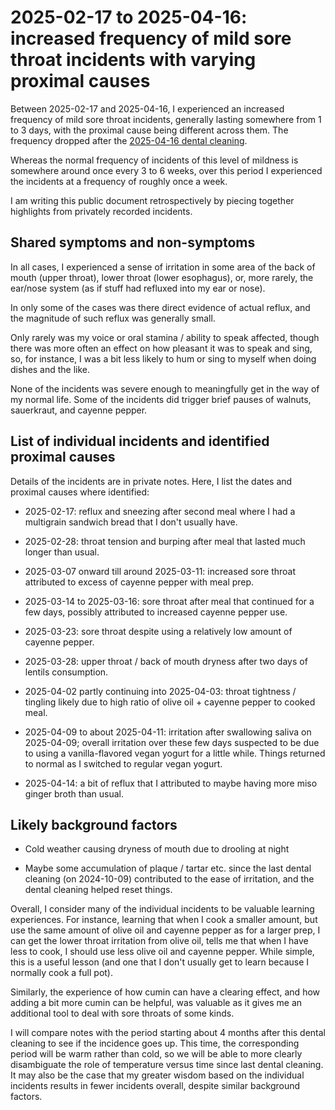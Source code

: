 # 2025-02-17 to 2025-04-16: increased frequency of mild sore throat incidents with varying proximal causes

Between 2025-02-17 and 2025-04-16, I experienced an increased
frequency of mild sore throat incidents, generally lasting somewhere
from 1 to 3 days, with the proximal cause being different across
them. The frequency dropped after the [2025-04-16 dental
cleaning](2025-04-16-dental-cleaning.md).

Whereas the normal frequency of incidents of this level of mildness is
somewhere around once every 3 to 6 weeks, over this period I
experienced the incidents at a frequency of roughly once a week.

I am writing this public document retrospectively by piecing together
highlights from privately recorded incidents.

## Shared symptoms and non-symptoms

In all cases, I experienced a sense of irritation in some area of the
back of mouth (upper throat), lower throat (lower esophagus), or, more
rarely, the ear/nose system (as if stuff had refluxed into my ear or
nose).

In only some of the cases was there direct evidence of actual reflux,
and the magnitude of such reflux was generally small.

Only rarely was my voice or oral stamina / ability to speak affected,
though there was more often an effect on how pleasant it was to speak
and sing, so, for instance, I was a bit less likely to hum or sing to
myself when doing dishes and the like.

None of the incidents was severe enough to meaningfully get in the way
of my normal life. Some of the incidents did trigger brief pauses of
walnuts, sauerkraut, and cayenne pepper.

## List of individual incidents and identified proximal causes

Details of the incidents are in private notes. Here, I list the dates
and proximal causes where identified:

* 2025-02-17: reflux and sneezing after second meal where I had a
  multigrain sandwich bread that I don't usually have.

* 2025-02-28: throat tension and burping after meal that lasted much
  longer than usual.

* 2025-03-07 onward till around 2025-03-11: increased sore throat
  attributed to excess of cayenne pepper with meal prep.

* 2025-03-14 to 2025-03-16: sore throat after meal that continued for
  a few days, possibly attributed to increased cayenne pepper use.

* 2025-03-23: sore throat despite using a relatively low amount of
  cayenne pepper.

* 2025-03-28: upper throat / back of mouth dryness after two days of
  lentils consumption.

* 2025-04-02 partly continuing into 2025-04-03: throat tightness /
  tingling likely due to high ratio of olive oil + cayenne pepper to
  cooked meal.

* 2025-04-09 to about 2025-04-11: irritation after swallowing saliva
  on 2025-04-09; overall irritation over these few days suspected to
  be due to using a vanilla-flavored vegan yogurt for a little
  while. Things returned to normal as I switched to regular vegan
  yogurt.

* 2025-04-14: a bit of reflux that I attributed to maybe having more
  miso ginger broth than usual.

## Likely background factors

* Cold weather causing dryness of mouth due to drooling at night

* Maybe some accumulation of plaque / tartar etc. since the last
  dental cleaning (on 2024-10-09) contributed to the ease of
  irritation, and the dental cleaning helped reset things.

Overall, I consider many of the individual incidents to be valuable
learning experiences. For instance, learning that when I cook a
smaller amount, but use the same amount of olive oil and cayenne
pepper as for a larger prep, I can get the lower throat irritation
from olive oil, tells me that when I have less to cook, I should use
less olive oil and cayenne pepper. While simple, this is a useful
lesson (and one that I don't usually get to learn because I normally
cook a full pot).

Similarly, the experience of how cumin can have a clearing effect, and
how adding a bit more cumin can be helpful, was valuable as it gives
me an additional tool to deal with sore throats of some kinds.

I will compare notes with the period starting about 4 months after
this dental cleaning to see if the incidence goes up. This time, the
corresponding period will be warm rather than cold, so we will be able
to more clearly disambiguate the role of temperature versus time since
last dental cleaning. It may also be the case that my greater wisdom
based on the individual incidents results in fewer incidents overall,
despite similar background factors.
